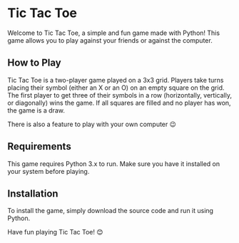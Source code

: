 # Tic Tac Toe

Welcome to Tic Tac Toe, a simple and fun game made with Python! This game allows you to play against your friends or against the computer.

## How to Play

Tic Tac Toe is a two-player game played on a 3x3 grid. Players take turns placing their symbol (either an X or an O) on an empty square on the grid. The first player to get three of their symbols in a row (horizontally, vertically, or diagonally) wins the game. If all squares are filled and no player has won, the game is a draw.

There is also a feature to play with your own computer 😉

## Requirements

This game requires Python 3.x to run. Make sure you have it installed on your system before playing.

## Installation

To install the game, simply download the source code and run it using Python.




Have fun playing Tic Tac Toe! 😊

